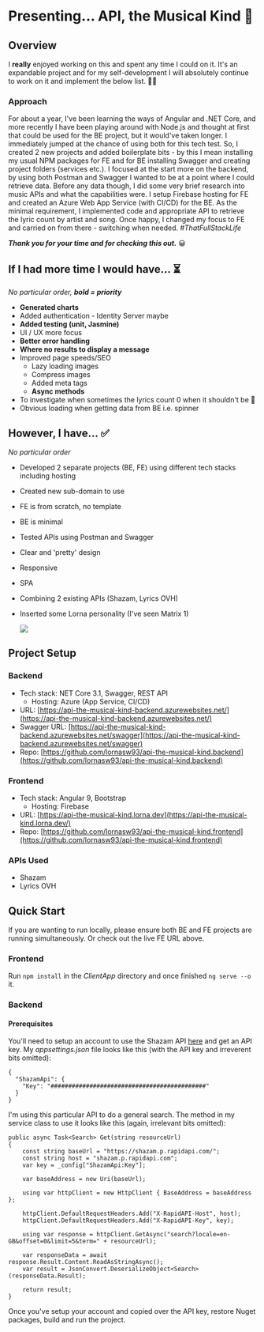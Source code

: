# Presenting... API, the Musical Kind 🎵

## Overview 
I **really** enjoyed working on this and spent any time I could on it. It's an expandable project and for my self-development I will absolutely continue to work on it and implement the below list. 🏃‍♀️

### Approach
For about a year, I've been learning the ways of Angular and .NET Core, and more recently I have been playing around with Node.js and thought at first that could be used for the BE project, but it would've taken longer. I immediately jumped at the chance of using both for this tech test. So, I created 2 new projects and added boilerplate bits - by this I mean installing my usual NPM packages for FE and for BE installing Swagger and creating project folders (services etc.). I focused at the start more on the backend, by using both Postman and Swagger I wanted to be at a point where I could retrieve data. Before any data though, I did some very brief research into music APIs and what the capabilities were.
I setup Firebase hosting for FE and created an Azure Web App Service (with CI/CD) for the BE. As the minimal requirement, I implemented code and appropriate API to retrieve the lyric count by artist and song. Once happy, I changed my focus to FE and carried on from there - switching when needed. *#ThatFullStackLife* 

***Thank you for your time and for checking this out.*** 😀

## If I had more time I would have... ⏳
*No particular order, **bold = priority***
* **Generated charts**
* Added authentication - Identity Server maybe
* **Added testing (unit, Jasmine)**
* UI / UX more focus
* **Better error handling**
* **Where no results to display a message**
* Improved page speeds/SEO
	* Lazy loading images
	* Compress images
	* Added meta tags
	* **Async methods**
* To investigate when sometimes the lyrics count 0 when it shouldn't be 🐞
* Obvious loading when getting data from BE i.e. spinner

## However, I have... ✅
*No particular order*
* Developed 2 separate projects (BE, FE) using different tech stacks including hosting
* Created new sub-domain to use
* FE is from scratch, no template
* BE is minimal
* Tested APIs using Postman and Swagger
* Clear and 'pretty' design
* Responsive
* SPA
* Combining 2 existing APIs (Shazam, Lyrics OVH)
* Inserted some Lorna personality (I've seen Matrix 1) 
  
    ![](https://github.com/lornasw93/api-the-musicial-kind/blob/master/frontend.gif)

 
## Project Setup

### Backend
* Tech stack: NET Core 3.1, Swagger, REST API 
	* Hosting: Azure (App Service, CI/CD)
* URL: [https://api-the-musical-kind-backend.azurewebsites.net/](https://api-the-musical-kind-backend.azurewebsites.net/)
* Swagger URL: [https://api-the-musical-kind-backend.azurewebsites.net/swagger](https://api-the-musical-kind-backend.azurewebsites.net/swagger)
* Repo: [https://github.com/lornasw93/api-the-musical-kind.backend](https://github.com/lornasw93/api-the-musical-kind.backend)

### Frontend
* Tech stack: Angular 9, Bootstrap 
	* Hosting: Firebase
* URL: [https://api-the-musical-kind.lorna.dev](https://api-the-musical-kind.lorna.dev/)
* Repo: [https://github.com/lornasw93/api-the-musical-kind.frontend](https://github.com/lornasw93/api-the-musical-kind.frontend)

### APIs Used
* Shazam
* Lyrics OVH

## Quick Start 
If you are wanting to run locally, please ensure both BE and FE projects are running simultaneously. Or check out the live FE URL above.

### Frontend
Run `npm install` in the *ClientApp* directory and once finished `ng serve --o` it.

### Backend
#### Prerequisites 

You'll need to setup an account to use the Shazam API [here](https://rapidapi.com/apidojo/api/shazam) and get an API key. My *appsettings.json* file looks like this (with the API key and irreverent bits omitted):
```
{
  "ShazamApi": {
    "Key": "############################################"
  } 
}
```
I'm using this particular API to do a general search. The method in my service class to use it looks like this (again, irrelevant bits omitted):
```
public async Task<Search> Get(string resourceUrl)
{
    const string baseUrl = "https://shazam.p.rapidapi.com/";
    const string host = "shazam.p.rapidapi.com";
    var key = _config["ShazamApi:Key"];

    var baseAddress = new Uri(baseUrl);

    using var httpClient = new HttpClient { BaseAddress = baseAddress };

    httpClient.DefaultRequestHeaders.Add("X-RapidAPI-Host", host);
    httpClient.DefaultRequestHeaders.Add("X-RapidAPI-Key", key);

    using var response = httpClient.GetAsync("search?locale=en-GB&offset=0&limit=5&term=" + resourceUrl);

    var responseData = await response.Result.Content.ReadAsStringAsync();
    var result = JsonConvert.DeserializeObject<Search>(responseData.Result);
 
    return result;
}
```

Once you've setup your account and copied over the API key, restore Nuget packages, build and run the project. 
